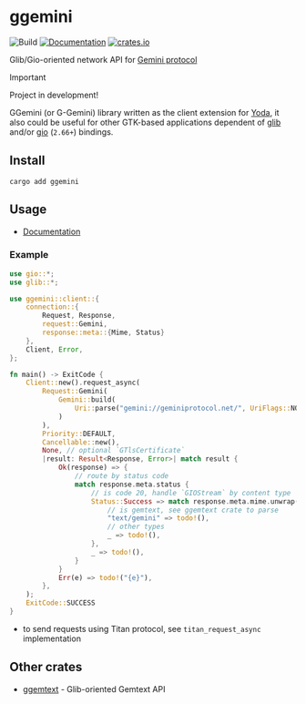 # ggemini

![Build](https://github.com/YGGverse/ggemini/actions/workflows/build.yml/badge.svg)
[![Documentation](https://docs.rs/ggemini/badge.svg)](https://docs.rs/ggemini)
[![crates.io](https://img.shields.io/crates/v/ggemini.svg)](https://crates.io/crates/ggemini)

Glib/Gio-oriented network API for [Gemini protocol](https://geminiprotocol.net/)

> [!IMPORTANT]
> Project in development!
>

GGemini (or G-Gemini) library written as the client extension for [Yoda](https://github.com/YGGverse/Yoda), it also could be useful for other GTK-based applications dependent of [glib](https://crates.io/crates/glib) and/or [gio](https://crates.io/crates/gio) (`2.66+`) bindings.

## Install

```
cargo add ggemini
```

## Usage

* [Documentation](https://docs.rs/ggemini/latest/ggemini/)

### Example

``` rust
use gio::*;
use glib::*;

use ggemini::client::{
    connection::{
        Request, Response,
        request::Gemini,
        response::meta::{Mime, Status}
    },
    Client, Error,
};

fn main() -> ExitCode {
    Client::new().request_async(
        Request::Gemini(
            Gemini::build(
                Uri::parse("gemini://geminiprotocol.net/", UriFlags::NONE).unwrap()
            )
        ),
        Priority::DEFAULT,
        Cancellable::new(),
        None, // optional `GTlsCertificate`
        |result: Result<Response, Error>| match result {
            Ok(response) => {
                // route by status code
                match response.meta.status {
                    // is code 20, handle `GIOStream` by content type
                    Status::Success => match response.meta.mime.unwrap().value.as_str() {
                        // is gemtext, see ggemtext crate to parse
                        "text/gemini" => todo!(),
                        // other types
                        _ => todo!(),
                    },
                    _ => todo!(),
                }
            }
            Err(e) => todo!("{e}"),
        },
    );
    ExitCode::SUCCESS
}
```

* to send requests using Titan protocol, see `titan_request_async` implementation

## Other crates

* [ggemtext](https://github.com/YGGverse/ggemtext) - Glib-oriented Gemtext API